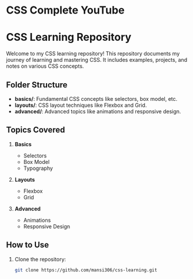 # CSS Complete YouTube
# CSS Learning Repository

Welcome to my CSS learning repository! This repository documents my journey of learning and mastering CSS. It includes examples, projects, and notes on various CSS concepts.

## Folder Structure

- **basics/**: Fundamental CSS concepts like selectors, box model, etc.
- **layouts/**: CSS layout techniques like Flexbox and Grid.
- **advanced/**: Advanced topics like animations and responsive design.

## Topics Covered

1. **Basics**
   - Selectors
   - Box Model
   - Typography

2. **Layouts**
   - Flexbox
   - Grid

3. **Advanced**
   - Animations
   - Responsive Design

## How to Use

1. Clone the repository:
   ```bash
   git clone https://github.com/mansi306/css-learning.git
